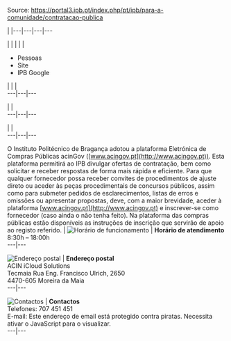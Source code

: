 Source: https://portal3.ipb.pt/index.php/pt/ipb/para-a-comunidade/contratacao-publica

| |---|---|---|---  
  
  

  

  
  
  
  
  
  
  
  
  
  
  
  
  
  
|   | |  | | 

  * Pessoas
  * Site
  * IPB Google

| | |   
---|---|---  
  
| |   
---|---|---  
  
| |   
---|---|---  
  
  
O Instituto Politécnico de Bragança adotou a plataforma Eletrónica de Compras Públicas acinGov ([www.acingov.pt](http://www.acingov.pt)). Esta plataforma permitirá ao IPB divulgar ofertas de contratação, bem como solicitar e receber respostas de forma mais rápida e eficiente. Para que qualquer fornecedor possa receber convites de procedimentos de ajuste direto ou aceder às peças procedimentais de concursos públicos, assim como para submeter pedidos de esclarecimentos, listas de erros e omissões ou apresentar propostas, deve, com a maior brevidade, aceder à plataforma [www.acingov.pt](http://www.acingov.pt) e inscrever-se como fornecedor (caso ainda o não tenha feito). Na plataforma das compras públicas estão disponíveis as instruções de inscrição que servirão de apoio ao registo referido. | ![Horário de funcionamento](/images/horario.png) | **Horário de atendimento**  
8:30h – 18:00h  
---|---  
  
![Endereço postal](/images/endereco.png) |  **Endereço postal**  
ACIN iCloud Solutions  
Tecmaia Rua Eng. Francisco Ulrich, 2650  
4470-605 Moreira da Maia  
---|---  
  
![Contactos](/images/contactos.png) | **Contactos**  
Telefones: 707 451 451  
E-mail: Este endereço de email está protegido contra piratas. Necessita ativar
o JavaScript para o visualizar.  
---|---  
  
